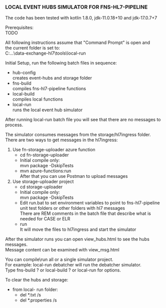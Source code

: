 ### LOCAL EVENT HUBS SIMULATOR FOR FNS-HL7-PIPELINE

The code has been tested with kotlin 1.8.0, jdk-11.0.18+10 and jdk-17.0.7+7

Prerequisites:  
TODO

All following instructions assume that "Command Prompt" is open and  
the current folder is set to:  
C:\...\data-exchange-hl7\tools\local-run

Initial Setup, run the following batch files in sequence:
- hub-config  
  creates event-hubs and storage folder
- fns-build    
  compiles fns-hl7-pipeline functions
- local-build   
  compiles local functions
- local-run    
  runs the local event hub simulator

After running local-run batch file you will see that there are no messages to process.

The simulator consumes messages from the storage/hl7ingress folder.   
There are two ways to get messages in the hl7ingress:
1. Use fn-storage-uploader azure function
    - cd fn-storage-uploader
    - Initial compile only:  
      mvn package -DskipTests
    - mvn azure-functions:run  
      After that you can use Postman to upload messages
2. Use storage-uploader project
    - cd storage-uploader
    - Initial compile only:  
      mvn package -DskipTests
    - Edit run.bat to set environment variables to point to fns-hl7-pipeline unit test folders or other folders with hl7 messages  
      There are REM comments in the batch file that describe what is needed for CASE or ELR
    - run  
      It will move the files to hl7ingress and start the simulator

After the simulator runs you can open view_hubs.html to see the hubs messages.  
Message content can be examined with view_msg.html

You can compile\run all or a single simulator project.  
For example: local-run debatcher will run the debatcher simulator.  
Type fns-build ? or local-build ? or local-run for options.

To clear the hubs and storage:
- from local- run folder:
    - del *.txt /s
    - del *.properties /s  

